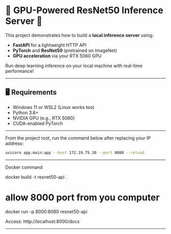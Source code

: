 # 🧠 GPU-Powered ResNet50 Inference Server 🚀

This project demonstrates how to build a **local inference server** using:
- **FastAPI** for a lightweight HTTP API
- **PyTorch** and **ResNet50** (pretrained on ImageNet)
- **GPU acceleration** via your RTX 5060 GPU

Run deep learning inference on your local machine with real-time performance!

---

## 🖥️ Requirements

- Windows 11 or WSL2 (Linux works too)
- Python 3.8+
- NVIDIA GPU (e.g., RTX 5060)
- CUDA-enabled PyTorch

---

From the project root, run the command below after replacing your IP address:

```bash
uvicorn app.main:app --host 172.19.75.30 --port 8000 --reload
```

---

Docker command

docker build -t resnet50-api .
# allow 8000 port from you computer
docker run -p 8000:8080 resnet50-api

Access:
http://localhost:8000/docs

---
